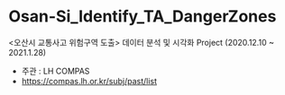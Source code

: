 # Osan-Si_Identify_TA_DangerZones
<오산시 교통사고 위험구역 도출> 데이터 분석 및 시각화 Project (2020.12.10 ~ 2021.1.28)   
- 주관 : LH COMPAS
- https://compas.lh.or.kr/subj/past/list

